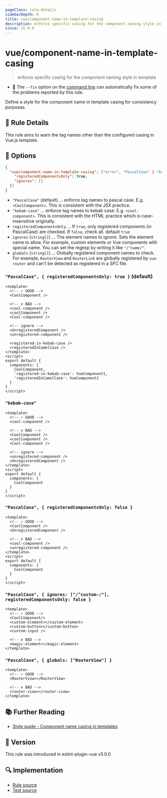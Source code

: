 ```yaml
---
pageClass: rule-details
sidebarDepth: 0
title: vue/component-name-in-template-casing
description: enforce specific casing for the component naming style in template
since: v5.0.0
---
```

# vue/component-name-in-template-casing

> enforce specific casing for the component naming style in template

- :wrench: The `--fix` option on the [command line](https://eslint.org/docs/user-guide/command-line-interface#fixing-problems) can automatically fix some of the problems reported by this rule.

Define a style for the component name in template casing for consistency purposes.

## :book: Rule Details

This rule aims to warn the tag names other than the configured casing in Vue.js template.

## :wrench: Options

```json
{
  "vue/component-name-in-template-casing": ["error", "PascalCase" | "kebab-case", {
    "registeredComponentsOnly": true,
    "ignores": []
  }]
}
```

- `"PascalCase"` (default) ... enforce tag names to pascal case. E.g. `<CoolComponent>`. This is consistent with the JSX practice.
- `"kebab-case"` ... enforce tag names to kebab case: E.g. `<cool-component>`. This is consistent with the HTML practice which is case-insensitive originally.
- `registeredComponentsOnly` ... If `true`, only registered components (in PascalCase) are checked. If `false`, check all.
    default `true`
- `ignores` (`string[]`) ... The element names to ignore. Sets the element name to allow. For example, custom elements or Vue components with special name. You can set the regexp by writing it like `"/^name/"`.
- `globals` (`string[]`) ... Globally registered component names to check. For example, `RouterView` and `RouterLink` are globally registered by `vue-router` and can't be detected as registered in a SFC file.

### `"PascalCase", { registeredComponentsOnly: true }` (default)

<eslint-code-block fix :rules="{'vue/component-name-in-template-casing': ['error']}">

```vue
<template>
  <!-- ✓ GOOD -->
  <CoolComponent />
  
  <!-- ✗ BAD -->
  <cool-component />
  <coolComponent />
  <Cool-component />

  <!-- ignore -->
  <UnregisteredComponent />
  <unregistered-component />

  <registered-in-kebab-case />
  <registeredInCamelCase />
</template>
<script>
export default {
  components: {
    CoolComponent,
    'registered-in-kebab-case': VueComponent1,
    'registeredInCamelCase': VueComponent2
  }
}
</script>
```

</eslint-code-block>

### `"kebab-case"`

<eslint-code-block fix :rules="{'vue/component-name-in-template-casing': ['error', 'kebab-case']}">

```vue
<template>
  <!-- ✓ GOOD -->
  <cool-component />

  <!-- ✗ BAD -->
  <CoolComponent />
  <coolComponent />
  <Cool-component />

  <!-- ignore -->
  <unregistered-component />
  <UnregisteredComponent />
</template>
<script>
export default {
  components: {
    CoolComponent
  }
}
</script>
```

</eslint-code-block>

### `"PascalCase", { registeredComponentsOnly: false }`

<eslint-code-block fix :rules="{'vue/component-name-in-template-casing': ['error', 'PascalCase', { registeredComponentsOnly: false }]}">

```vue
<template>
  <!-- ✓ GOOD -->
  <CoolComponent />
  <UnregisteredComponent />
  
  <!-- ✗ BAD -->
  <cool-component />
  <unregistered-component />
</template>
<script>
export default {
  components: {
    CoolComponent
  }
}
</script>
```

</eslint-code-block>

### `"PascalCase", { ignores: ["/^custom-/"], registeredComponentsOnly: false }`

<eslint-code-block fix :rules="{'vue/component-name-in-template-casing': ['error', 'PascalCase', {ignores: ['/^custom-/'], registeredComponentsOnly: false}]}">

```vue
<template>
  <!-- ✓ GOOD -->
  <CoolComponent/>
  <custom-element></custom-element>
  <custom-button></custom-button>
  <custom-input />
  
  <!-- ✗ BAD -->
  <magic-element></magic-element>
</template>
```

</eslint-code-block>

### `"PascalCase", { globals: ["RouterView"] }`

<eslint-code-block fix :rules="{'vue/component-name-in-template-casing': ['error', 'PascalCase', {globals: ['RouterView']}]}">

```vue
<template>
  <!-- ✓ GOOD -->
  <RouterView></RouterView>
  
  <!-- ✗ BAD -->
  <router-view></router-view>
</template>
```

</eslint-code-block>

## :books: Further Reading

- [Style guide - Component name casing in templates](https://vuejs.org/style-guide/rules-strongly-recommended.html#component-name-casing-in-templates)

## :rocket: Version

This rule was introduced in eslint-plugin-vue v5.0.0

## :mag: Implementation

- [Rule source](https://github.com/vuejs/eslint-plugin-vue/blob/master/lib/rules/component-name-in-template-casing.js)
- [Test source](https://github.com/vuejs/eslint-plugin-vue/blob/master/tests/lib/rules/component-name-in-template-casing.js)
